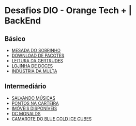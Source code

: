 # Desafios DIO - Orange Tech + | BackEnd

## Básico

- [MESADA DO SOBRINHO]
- [DOWNLOAD DE PACOTES]
- [LEITURA DA GERTRUDES]
- [LOJINHA DE DOCES]
- [INDÚSTRIA DA MULTA]

## Intermediário

- [SALVANDO MÚSICAS]
- [PONTOS NA CARTEIRA]
- [IMÓVEIS DISPONÍVEIS]
- [DC MONALDS]
- [CAMAROTE DO BLUE COLD ICE CUBES]

[mesada do sobrinho]: https://github.com/febomtempo/Desafios-DIO---Orange-Tech-BackEnd/tree/master/B%C3%81SICO/1%20-%20Mesada%20do%20Sobrinho
[download de pacotes]: https://github.com/febomtempo/Desafios-DIO---Orange-Tech-BackEnd/tree/master/B%C3%81SICO/2%20-%20Download%20de%20Pacotes
[leitura da gertrudes]: https://github.com/febomtempo/Desafios-DIO---Orange-Tech-BackEnd/tree/master/B%C3%81SICO/3%20-%20Leitura%20da%20Gertrudes
[lojinha de doces]: https://github.com/febomtempo/Desafios-DIO---Orange-Tech-BackEnd/tree/master/B%C3%81SICO/4%20-%20Lojinha%20de%20Doces
[indústria da multa]: https://github.com/febomtempo/Desafios-DIO---Orange-Tech-BackEnd/tree/master/B%C3%81SICO/5%20-%20Ind%C3%BAstria%20da%20Multa
[salvando músicas]: https://github.com/febomtempo/Desafios-DIO---Orange-Tech-BackEnd/tree/master/INTERMEDI%C3%81RIO/1%20-%20Salvando%20M%C3%BAsicas
[pontos na carteira]: https://github.com/febomtempo/Desafios-DIO---Orange-Tech-BackEnd/tree/master/INTERMEDI%C3%81RIO/2%20-%20Pontos%20na%20Carteira
[imóveis disponíveis]: https://github.com/febomtempo/Desafios-DIO---Orange-Tech-BackEnd/tree/master/INTERMEDI%C3%81RIO/3%20-%20Im%C3%B3veis%20Dispon%C3%ADveis
[dc monalds]: https://github.com/febomtempo/Desafios-DIO---Orange-Tech-BackEnd/tree/master/INTERMEDI%C3%81RIO/4%20-%20Dc%20Monalds
[camarote do blue cold ice cubes]: https://github.com/febomtempo/Desafios-DIO---Orange-Tech-BackEnd/tree/master/INTERMEDI%C3%81RIO/5%20-%20Camarote%20do%20Blue%20Cold%20Ice%20Cubes
